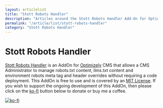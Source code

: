 ```yaml
---
layout: articlelist
title: "Stott Robots Handler"
description: "Articles around the Stott Robots Handler Add-On for Optimizely CMS 12."
permalink: "/article/list/stott-robots-handler"
category: "Stott Robots Handler"
---
```


# Stott Robots Handler

[Stott Robots Handler](https://github.com/GeekInTheNorth/Stott.Optimizely.RobotsHandler) is an AddOn for [Optimizely](https://www.optimizely.com/) CMS that allows a CMS Administrator to manage robots.txt content, llms.txt content and environment robots meta tag and header overrides without requiring a code deployment.  This AddOn is free to use and is covered by an [MIT License](https://github.com/GeekInTheNorth/Stott.Optimizely.RobotsHandler/blob/main/LICENSE.txt).  If you wish to support the ongoing development of this AddOn, then please click on the [ko-fi](https://ko-fi.com/V7V0RX2BQ) button below to donate or buy me a coffee.

[![ko-fi](https://ko-fi.com/img/githubbutton_sm.svg)](https://ko-fi.com/V7V0RX2BQ)
